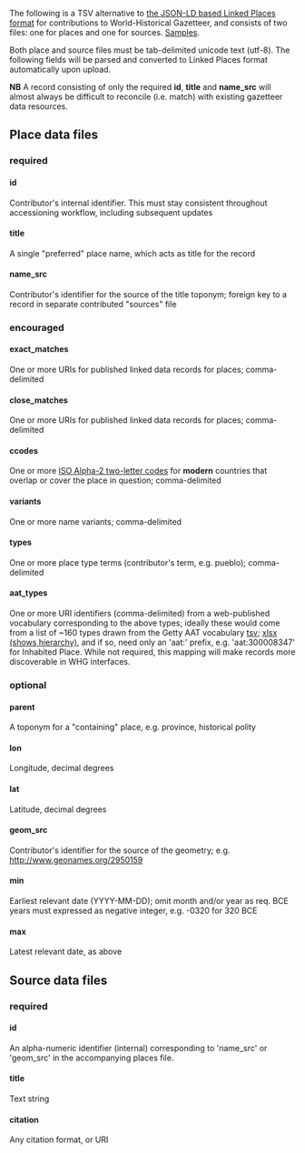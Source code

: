 The following is a TSV alternative to [the JSON-LD based Linked Places format](README.md) for contributions to World-Historical Gazetteer, and consists of two files: one for places and one for sources. [Samples](tsv_examples.md).

Both place and source files must be tab-delimited unicode text (utf-8). The following fields will be parsed and converted to Linked Places format automatically upon upload.


**NB** A record consisting of only the required __id__, __title__ and __name_src__ will almost always be difficult to reconcile (i.e. match) with existing gazetteer data resources.


## Place data files

### required
#### id         
	
Contributor's internal identifier. This must stay consistent throughout accessioning workflow, including subsequent updates

#### title

A single "preferred" place name, which acts as title for the record

#### name_src

Contributor's identifier for the source of the title toponym; foreign key to a record in separate contributed "sources" file

### encouraged

#### exact_matches

One or more URIs for published linked data records for places; comma-delimited

#### close_matches

One or more URIs for published linked data records for places; comma-delimited

#### ccodes

One or more [ISO Alpha-2 two-letter codes](https://en.wikipedia.org/wiki/ISO_3166-1_alpha-2) for **modern** countries that overlap or cover the place in question; comma-delimited

#### variants

One or more name variants; comma-delimited

#### types

One or more place type terms (contributor's term, e.g. pueblo); comma-delimited


#### aat_types		

One or more URI identifiers (comma-delimited) from a web-published vocabulary corresponding to the above types; ideally these would come from a list of ~160 types drawn from the Getty AAT vocabulary [tsv](aat_whg-subset.tsv); [xlsx (shows hierarchy)](aat_whg-subset.xlsx), and if so, need only an 'aat:' prefix, e.g. 'aat:300008347' for Inhabited Place. While not required, this mapping will make records more discoverable in WHG interfaces.


### optional

#### parent

A toponym for a "containing" place, e.g. province, historical polity

#### lon					

Longitude, decimal degrees

#### lat

Latitude, decimal degrees

#### geom_src

Contributor's identifier for the source of the geometry; e.g. http://www.geonames.org/2950159

#### min

Earliest relevant date (YYYY-MM-DD); omit month and/or year as req. BCE years must expressed as negative integer, e.g. -0320 for 320 BCE

#### max

Latest relevant date, as above

## Source data files

### required

#### id
An alpha-numeric identifier (internal) corresponding to 'name\_src' or 'geom\_src' in the accompanying places file.

#### title
Text string
	
#### citation
Any citation format, or URI

